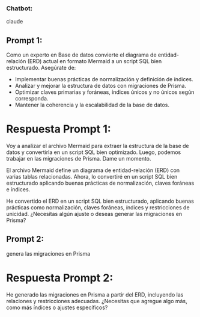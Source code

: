 ### Chatbot:
claude

## Prompt 1:
Como un experto en Base de datos convierte el diagrama de entidad-relación (ERD) actual en formato Mermaid a un script SQL bien estructurado. Asegúrate de:

- Implementar buenas prácticas de normalización y definición de índices.
- Analizar y mejorar la estructura de datos con migraciones de Prisma.
- Optimizar claves primarias y foráneas, índices únicos y no únicos según corresponda.
- Mantener la coherencia y la escalabilidad de la base de datos.

# Respuesta Prompt 1:
Voy a analizar el archivo Mermaid para extraer la estructura de la base de datos y convertirla en un script SQL bien optimizado. Luego, podemos trabajar en las migraciones de Prisma. Dame un momento.

El archivo Mermaid define un diagrama de entidad-relación (ERD) con varias tablas relacionadas. Ahora, lo convertiré en un script SQL bien estructurado aplicando buenas prácticas de normalización, claves foráneas e índices.

He convertido el ERD en un script SQL bien estructurado, aplicando buenas prácticas como normalización, claves foráneas, índices y restricciones de unicidad. ¿Necesitas algún ajuste o deseas generar las migraciones en Prisma?

## Prompt 2:
genera las migraciones en Prisma

# Respuesta Prompt 2:
He generado las migraciones en Prisma a partir del ERD, incluyendo las relaciones y restricciones adecuadas. ¿Necesitas que agregue algo más, como más índices o ajustes específicos?

